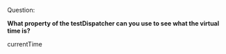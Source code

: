 Question:

**What property of the testDispatcher can you use to see what the virtual time is?**

<div class="hint">
  currentTime
</div>


